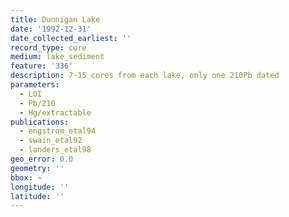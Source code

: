 ```yaml
---
title: Dunnigan Lake
date: '1992-12-31'
date_collected_earliest: ''
record_type: core
medium: lake_sediment
feature: '336'
description: 7-15 cores from each lake, only one 210Pb dated
parameters:
  - LOI
  - Pb/210
  - Hg/extractable
publications:
  - engstrom_etal94
  - swain_etal92
  - landers_etal98
geo_error: 0.0
geometry: ''
bbox: ~
longitude: ''
latitude: ''
---
```

